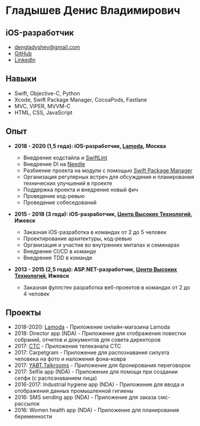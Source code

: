 # Гладышев Денис Владимирович

## iOS-разработчик

- dengladyshev@gmail.com
- [GitHub](https://github.com/dengladyshev)
- [LinkedIn](https://www.linkedin.com/in/dengladyshev)

## Навыки

- Swift, Objective-C, Python
- Xcode, Swift Package Manager, CocoaPods, Fastlane
- MVC, VIPER, MVVM-С
- HTML, CSS, JavaScript

## Опыт

- **2018 - 2020 (1,5 года): iOS-разработчик, [Lamoda](https://www.lamoda.ru), Москва**

	- Внедрение кодстайла и [SwiftLint](https://github.com/realm/SwiftLint)
	- Внедрение DI на [Needle](https://github.com/uber/needle)
	- Разбиение проекта на модули с помощью [Swift Package Manager](https://swift.org/package-manager/)
	- Организация регулярных встреч для обсуждения и планирования технических улучшений в проекте
	- Поддержка проекта и внедрение новый фич
	- Проведение код-ревью
	- Проведение собеседований

- **2015 - 2018 (3 года): iOS-разработчик, [Центр Высоких Технологий](https://htc-cs.ru), Ижевск**

	- Заказная iOS-разработка в командах от 2 до 5 человек
	- Проектирование архитектуры, код-ревью
	- Организация и участие во внутренних митапах и семинарах
	- Внедрение CI/CD в команде
	- Внедрение TDD в команде

- **2013 - 2015 (2,5 года): ASP.NET-разработчик, [Центр Высоких Технологий](https://htc-cs.ru), Ижевск**

	- Заказная фуллстек разработка веб-проектов в командах от 2 до 4 человек

## Проекты

- 2018-2020: [Lamoda](https://apps.apple.com/ru/app/lamoda-одежда-и-обувь-онлайн/id777645417) - Приложение онлайн-магазина Lamoda
- 2018: Director app (NDA) - Приложение для отображения повестки собраний, отчетов и документов для совета директоров
- 2017: [CTC](https://itunes.apple.com/ru/app/стс-телеканал-сериалы-онлайн/id784379020) - Приложение телеканала СТС
- 2017: Carpetgram - Приложение для распознавания силуэта человека на фото и наложения фона-ковра
- 2017: [YABT.Talkrooms](https://itunes.apple.com/ru/app/yabt-talkrooms/id1233673360) - Приложение для бронирования переговорок
- 2017: Selfie app (NDA) - Приложение для помощи при создании селфи (с распознаванием лица)
- 2016-2017: Industrial hygiene app (NDA) - Приложение для ввода и отображения данных промышленной гигиены
- 2016: SMS sending app (NDA) - Приложение для заказа смс-рассылок
- 2016: Women health app (NDA) - Приложение для планирования беременности
